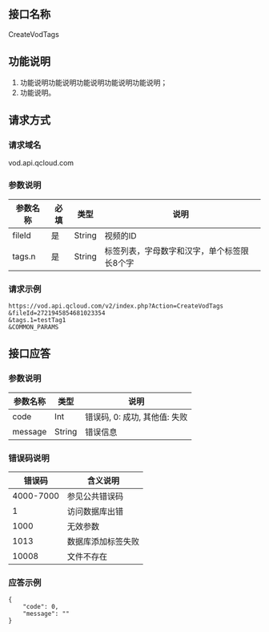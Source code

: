 ## 接口名称
CreateVodTags

## 功能说明
1. 功能说明功能说明功能说明功能说明功能说明；
2. 功能说明。

## 请求方式

### 请求域名
vod.api.qcloud.com

### 参数说明
| 参数名称 | 必填 | 类型 | 说明 |
|---------|---------|---------|---------|
| fileId | 是 | String | 视频的ID |
| tags.n | 是 | String | 标签列表，字母数字和汉字，单个标签限长8个字 |

### 请求示例
```
https://vod.api.qcloud.com/v2/index.php?Action=CreateVodTags
&fileId=2721945854681023354
&tags.1=testTag1
&COMMON_PARAMS
```
## 接口应答

### 参数说明
| 参数名称 | 类型 | 说明 |
|---------|---------|---------|
| code | Int | 错误码, 0: 成功, 其他值: 失败 |
| message | String | 错误信息 |

### 错误码说明
| 错误码 | 含义说明|
|---------|---------|
| 4000-7000 | 参见公共错误码  |
| 1 | 访问数据库出错  |
| 1000 | 无效参数  |
| 1013 | 数据库添加标签失败  |
| 10008 | 文件不存在  |

### 应答示例
```
{
    "code": 0,
    "message": ""
}
```
